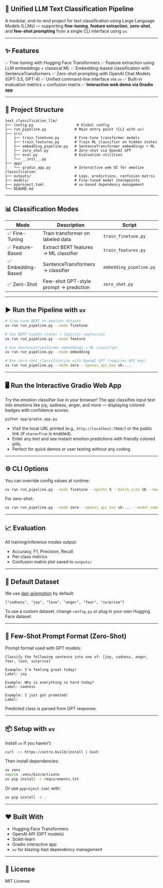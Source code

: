 ## 🧠 Unified LLM Text Classification Pipeline

A modular, end-to-end project for text classification using Large Language Models (LLMs) — supporting **fine-tuning**, **feature extraction**, **zero-shot**, and **few-shot prompting** from a single CLI interface using `uv`.

---

## ✨ Features

✅ Fine-tuning with Hugging Face Transformers
✅ Feature extraction using LLM embeddings + classical ML
✅ Embedding-based classification with SentenceTransformers
✅ Zero-shot prompting with OpenAI Chat Models (GPT-3.5, GPT-4)
✅ Unified command-line interface via `uv`
✅ Built-in evaluation metrics + confusion matrix
✅ **Interactive web demo via Gradio app**

---

## 📂 Project Structure

```
text_classification_llm/
├── config.py                    # Global config
├── run_pipeline.py             # Main entry point (CLI with uv)
├── src/
│   ├── train_finetune.py       # Fine-tune transformer models
│   ├── train_features.py       # Train ML classifier on hidden states
│   ├── embedding_pipeline.py   # SentenceTransformer embeddings + ML
│   ├── zero_shot.py            # Zero-shot via OpenAI GPT
│   ├── eval.py                 # Evaluation utilities
│   └── __init__.py
├── app/
│   └── gradio_app.py           # Interactive web UI for emotion classification
├── outputs/                    # Logs, predictions, confusion matrix
├── models/                     # Fine-tuned model checkpoints
├── pyproject.toml              # uv-based dependency management
└── README.md
```

---

## 📊 Classification Modes

| Mode              | Description                            | Script                  |
| ----------------- | -------------------------------------- | ----------------------- |
| ✅ Fine-Tuning     | Train transformer on labeled data      | `train_finetune.py`     |
| ✅ Feature-Based   | Extract BERT features → ML classifier  | `train_features.py`     |
| ✅ Embedding-Based | SentenceTransformers → classifier      | `embedding_pipeline.py` |
| ✅ Zero-Shot       | Few-shot GPT-style prompt → prediction | `zero_shot.py`          |

---

## ▶️ Run the Pipeline with `uv`

```bash
# Fine-tune BERT on emotion dataset
uv run run_pipeline.py --mode finetune

# Use BERT hidden states + logistic regression
uv run run_pipeline.py --mode feature

# Use SentenceTransformer embeddings + ML classifier
uv run run_pipeline.py --mode embedding

# Run zero-shot classification with OpenAI GPT (requires API key)
uv run run_pipeline.py --mode zero --openai_api_key sk-...
```

---

## 🖥️ Run the Interactive Gradio Web App

Try the emotion classifier live in your browser! The app classifies input text into emotions like joy, sadness, anger, and more — displaying colored badges with confidence scores.

```bash
python app/gradio_app.py
```

* Visit the local URL printed (e.g., `http://localhost:7860/`) or the public link (if `share=True` is enabled).
* Enter any text and see instant emotion predictions with friendly colored pills.
* Perfect for quick demos or user testing without any coding.

---

## ⚙️ CLI Options

You can override config values at runtime:

```bash
uv run run_pipeline.py --mode finetune --epochs 5 --batch_size 16 --model_name distilbert-base-uncased
```

For zero-shot:

```bash
uv run run_pipeline.py --mode zero --openai_api_key sk-... --model_name gpt-4
```

---

## 📈 Evaluation

All training/inference modes output:

* Accuracy, F1, Precision, Recall
* Per-class metrics
* Confusion matrix plot saved to `outputs/`

---

## 🧪 Default Dataset

We use [dair-ai/emotion](https://huggingface.co/datasets/dair-ai/emotion) by default:

```
["sadness", "joy", "love", "anger", "fear", "surprise"]
```

To use a custom dataset, change `config.py` or plug in your own Hugging Face dataset.

---

## 🧠 Few-Shot Prompt Format (Zero-Shot)

Prompt format used with GPT models:

```
Classify the following sentence into one of: [joy, sadness, anger, fear, love, surprise]

Example: I'm feeling great today!
Label: joy

Example: Why is everything so hard today?
Label: sadness

Example: I just got promoted!
Label:
```

Predicted class is parsed from GPT response.

---

## 📦 Setup with `uv`

Install `uv` if you haven’t:

```bash
curl -Ls https://astro.build/install | bash
```

Then install dependencies:

```bash
uv venv
source .venv/bin/activate
uv pip install -r requirements.txt
```

Or use `pyproject.toml` with:

```bash
uv pip install -e .
```

---

## ❤️ Built With

* Hugging Face Transformers
* OpenAI API (GPT models)
* Scikit-learn
* Gradio interactive app
* `uv` for blazing-fast dependency management

---

## 📄 License

MIT License
